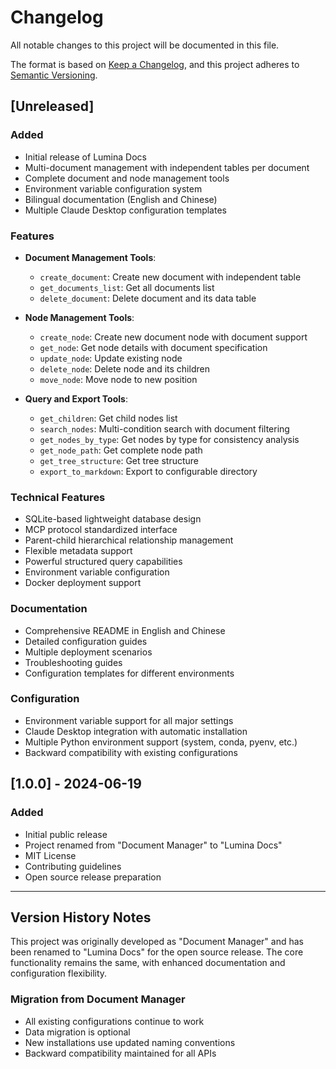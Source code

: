 # Changelog

All notable changes to this project will be documented in this file.

The format is based on [Keep a Changelog](https://keepachangelog.com/en/1.0.0/),
and this project adheres to [Semantic Versioning](https://semver.org/spec/v2.0.0.html).

## [Unreleased]

### Added
- Initial release of Lumina Docs
- Multi-document management with independent tables per document
- Complete document and node management tools
- Environment variable configuration system
- Bilingual documentation (English and Chinese)
- Multiple Claude Desktop configuration templates

### Features
- **Document Management Tools**:
  - `create_document`: Create new document with independent table
  - `get_documents_list`: Get all documents list
  - `delete_document`: Delete document and its data table

- **Node Management Tools**:
  - `create_node`: Create new document node with document support
  - `get_node`: Get node details with document specification
  - `update_node`: Update existing node
  - `delete_node`: Delete node and its children
  - `move_node`: Move node to new position

- **Query and Export Tools**:
  - `get_children`: Get child nodes list
  - `search_nodes`: Multi-condition search with document filtering
  - `get_nodes_by_type`: Get nodes by type for consistency analysis
  - `get_node_path`: Get complete node path
  - `get_tree_structure`: Get tree structure
  - `export_to_markdown`: Export to configurable directory

### Technical Features
- SQLite-based lightweight database design
- MCP protocol standardized interface
- Parent-child hierarchical relationship management
- Flexible metadata support
- Powerful structured query capabilities
- Environment variable configuration
- Docker deployment support

### Documentation
- Comprehensive README in English and Chinese
- Detailed configuration guides
- Multiple deployment scenarios
- Troubleshooting guides
- Configuration templates for different environments

### Configuration
- Environment variable support for all major settings
- Claude Desktop integration with automatic installation
- Multiple Python environment support (system, conda, pyenv, etc.)
- Backward compatibility with existing configurations

## [1.0.0] - 2024-06-19

### Added
- Initial public release
- Project renamed from "Document Manager" to "Lumina Docs"
- MIT License
- Contributing guidelines
- Open source release preparation

---

## Version History Notes

This project was originally developed as "Document Manager" and has been renamed to "Lumina Docs" for the open source release. The core functionality remains the same, with enhanced documentation and configuration flexibility.

### Migration from Document Manager
- All existing configurations continue to work
- Data migration is optional
- New installations use updated naming conventions
- Backward compatibility maintained for all APIs